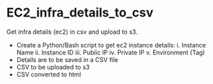 # EC2_infra_details_to_csv
Get infra details (ec2) in csv and upload to s3. 
- Create a Python/Bash script to get ec2 instance details:
i. Instance Name
ii. Instance ID
iii. Public IP
iv. Private IP
v. Environment (Tag)
- Details are to be saved in a CSV file
- CSV to be uploaded to s3 
- CSV converted to html
